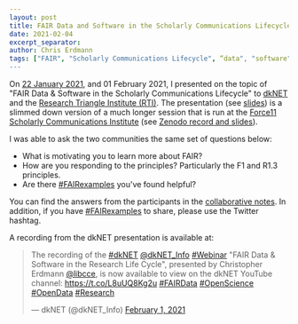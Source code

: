 ```yaml
---
layout: post
title: FAIR Data and Software in the Scholarly Communications Lifecycle
date: 2021-02-04
excerpt_separator: 
author: Chris Erdmann
tags: ["FAIR", "Scholarly Communications Lifecycle", “data", "software"]
---
```


On [22 January 2021](https://dknet.org/about/webinar/2140), and 01 February 2021, I presented on the topic of "FAIR Data & Software in the Scholarly Communications Lifecycle" to [dkNET](https://dknet.org/) and the [Research Triangle Institute (RTI)](https://www.rti.org/). The presentation (see [slides](https://github.com/go-fair-us/go-fair-us.github.io/blob/master/assets/slides/2021-02-01-fair-scholarly-communications-lifecycle.pdf)) is a slimmed down version of a much longer session that is run at the [Force11 Scholarly Communications Institute](https://www.force11.org/fsci/2019) (see [Zenodo record and slides](https://zenodo.org/record/3987052#.YBruU5NKhfU)). 

I was able to ask the two communities the same set of questions below:

- What is motivating you to learn more about FAIR?
- How are you responding to the principles? Particularly the F1 and R1.3 principles.
- Are there [#FAIRexamples](https://twitter.com/search?q=%23FAIRexamples) you've found helpful?

You can find the answers from the participants in the [collaborative notes](https://github.com/go-fair-us/go-fair-us.github.io/new/master/assets/slides/2021-02-01-fair-scholarly-comms-notes.md). In addition, if you have [#FAIRexamples](https://twitter.com/search?q=%23FAIRexamples) to share, please use the Twitter hashtag.

A recording from the dkNET presentation is available at:

<blockquote class="twitter-tweet"><p lang="en" dir="ltr">The recording of the <a href="https://twitter.com/hashtag/dkNET?src=hash&amp;ref_src=twsrc%5Etfw">#dkNET</a> <a href="https://twitter.com/dkNET_Info?ref_src=twsrc%5Etfw">@dkNET_Info</a> <a href="https://twitter.com/hashtag/Webinar?src=hash&amp;ref_src=twsrc%5Etfw">#Webinar</a> &quot;FAIR Data &amp; Software in the Research Life Cycle&quot;, presented by Christopher Erdmann <a href="https://twitter.com/libcce?ref_src=twsrc%5Etfw">@libcce</a>, is now available to view on the dkNET YouTube channel: <a href="https://t.co/L8uUQ8Kg2u">https://t.co/L8uUQ8Kg2u</a> <a href="https://twitter.com/hashtag/FAIRData?src=hash&amp;ref_src=twsrc%5Etfw">#FAIRData</a> <a href="https://twitter.com/hashtag/OpenScience?src=hash&amp;ref_src=twsrc%5Etfw">#OpenScience</a> <a href="https://twitter.com/hashtag/OpenData?src=hash&amp;ref_src=twsrc%5Etfw">#OpenData</a> <a href="https://twitter.com/hashtag/Research?src=hash&amp;ref_src=twsrc%5Etfw">#Research</a></p>&mdash; dkNET (@dkNET_Info) <a href="https://twitter.com/dkNET_Info/status/1356386410975162371?ref_src=twsrc%5Etfw">February 1, 2021</a></blockquote> <script async src="https://platform.twitter.com/widgets.js" charset="utf-8"></script>

